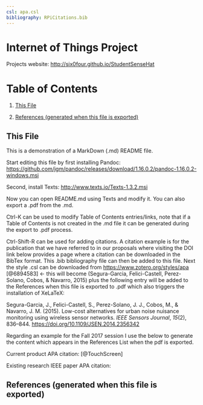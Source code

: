 ```yaml
---
csl: apa.csl
bibliography: RPiCitations.bib
---
```


Internet of Things Project
==========================

Projects website: http://six0four.github.io/StudentSenseHat

Table of Contents
=================

1.  [This File](#this-file)

2.  [References (generated when this file is
    exported)](#references-generated-when-this-file-is-exported)

This File
---------

This is a demonstration of a MarkDown (.md) README file.

Start editing this file by first installing Pandoc:
https://github.com/jgm/pandoc/releases/download/1.16.0.2/pandoc-1.16.0.2-windows.msi

Second, install Texts: http://www.texts.io/Texts-1.3.2.msi

Now you can open README.md using Texts and modify it. You can also export a .pdf
from the .md.

Ctrl-K can be used to modify Table of Contents entries/links, note that if a
Table of Contents is not created in the .md file it can be generated during the
export to .pdf process.

Ctrl-Shift-R can be used for adding citations. A citation example is for the
publication that we have referred to in our proposals where visiting the DOI
link below provides a page where a citation can be downloaded in the BibTex
format. This .bib bibliography file can then be added to this file. Next the
style .csl can be downloaded from https://www.zotero.org/styles/apa [@6894583]
\<- this will become (Segura-Garcia, Felici-Castell, Perez-Solano, Cobos, &
Navarro, 2015) plus the following entry will be added to the References when
this file is exported to .pdf which also triggers the installation of XeLaTeX:

Segura-Garcia, J., Felici-Castell, S., Perez-Solano, J. J., Cobos, M., &
Navarro, J. M. (2015). Low-cost alternatives for urban noise nuisance monitoring
using wireless sensor networks. *IEEE Sensors Journal*, *15*(2), 836–844.
<https://doi.org/10.1109/JSEN.2014.2356342>

Regarding an example for the Fall 2017 session I use the below to generate the
content which appears in the References List when the pdf is exported.

Current product APA citation: [@TouchScreen]

Existing research IEEE paper APA citation:

References (generated when this file is exported)
-------------------------------------------------
